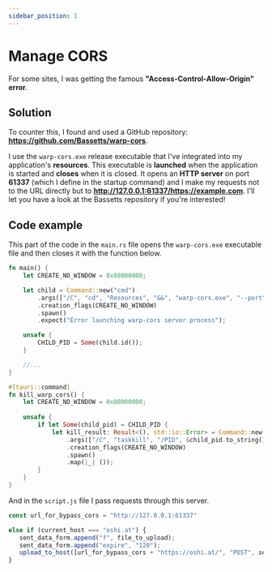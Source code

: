 ```yaml
---
sidebar_position: 1
---
```


# Manage CORS

For some sites, I was getting the famous **"Access-Control-Allow-Origin" error**.

## Solution

To counter this, I found and used a GitHub repository: **https://github.com/Bassetts/warp-cors**.

I use the `warp-cors.exe` release executable that I've integrated into my application's **resources**. This executable is **launched** when the application is started and **closes** when it is closed. It opens an **HTTP server** on port **61337** (which I define in the startup command) and I make my requests not to the URL directly but to **http://127.0.0.1:61337/https://example.com**. I'll let you have a look at the Bassetts repository if you're interested!

## Code example

This part of the code in the `main.rs` file opens the `warp-cors.exe` executable file and then closes it with the function below.

```rust title="main.rs"
fn main() {
    let CREATE_NO_WINDOW = 0x08000000;

    let child = Command::new("cmd")
		.args(["/C", "cd", "Resources", "&&", "warp-cors.exe", "--port", "61337"])
        .creation_flags(CREATE_NO_WINDOW)
        .spawn()
        .expect("Error launching warp-cors server process");

    unsafe {
        CHILD_PID = Some(child.id());
    }

	//...
}

#[tauri::command]
fn kill_warp_cors() {
    let CREATE_NO_WINDOW = 0x08000000;
    
    unsafe {
        if let Some(child_pid) = CHILD_PID {
            let kill_result: Result<(), std::io::Error> = Command::new("cmd")
                .args(["/C", "taskkill", "/PID", &child_pid.to_string(), "/T", "/F"])
                .creation_flags(CREATE_NO_WINDOW)
                .spawn()
                .map(|_| ());
        }
    }
}
```

And in the `script.js` file I pass requests through this server.

```js title="script.js"
const url_for_bypass_cors = "http://127.0.0.1:61337"

else if (current_host === "oshi.at") {
   sent_data_form.append("f", file_to_upload);
   sent_data_form.append("expire", "120");
   upload_to_host([url_for_bypass_cors + "https://oshi.at/", "POST", sent_data_form], "text", ["match", /(?<=DL: )\S+/], [], [["match", /(?<=MANAGE: )\S+/], "GET"]);
}
```